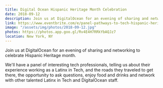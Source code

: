 ```yaml
---
title: Digital Ocean Hispanic Heritage Month Celebration
date: 2018-09-12
description: Join us at DigitalOcean for an evening of sharing and networking to celebrate Hispanic Heritage month.
link: https://www.eventbrite.com/e/panel-pathways-to-tech-hispanic-heritage-month-celebration-at-digitalocean-tickets-49340119626#
image: "/assets/img/photos/2018-09-12.jpg"
photos: https://photos.app.goo.gl/Rv4E4H7RRkYbAQJz7
location: New York, NY
---
```


Join us at DigitalOcean for an evening of sharing and networking to celebrate Hispanic Heritage month.

We'll have a panel of interesting tech professionals, telling us about their experience working as a Latinx in Tech, and the roads they traveled to get there, the opportunity to ask questions, enjoy food and drinks and network with other talented Latinx in Tech and DigitalOcean staff.
